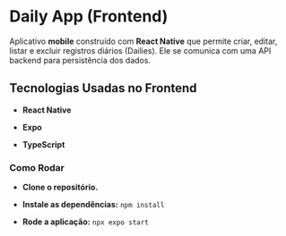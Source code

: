 # Daily App (Frontend)

Aplicativo **mobile** construído com **React Native** que permite criar, editar, listar e excluir registros diários (Dailies). Ele se comunica com uma API backend para persistência dos dados.

## Tecnologias Usadas no Frontend
- **React Native**

- **Expo**

- **TypeScript**

### Como Rodar
- **Clone o repositório.**

- **Instale as dependências:**
`npm install`

- **Rode a aplicação:**
`npx expo start`
